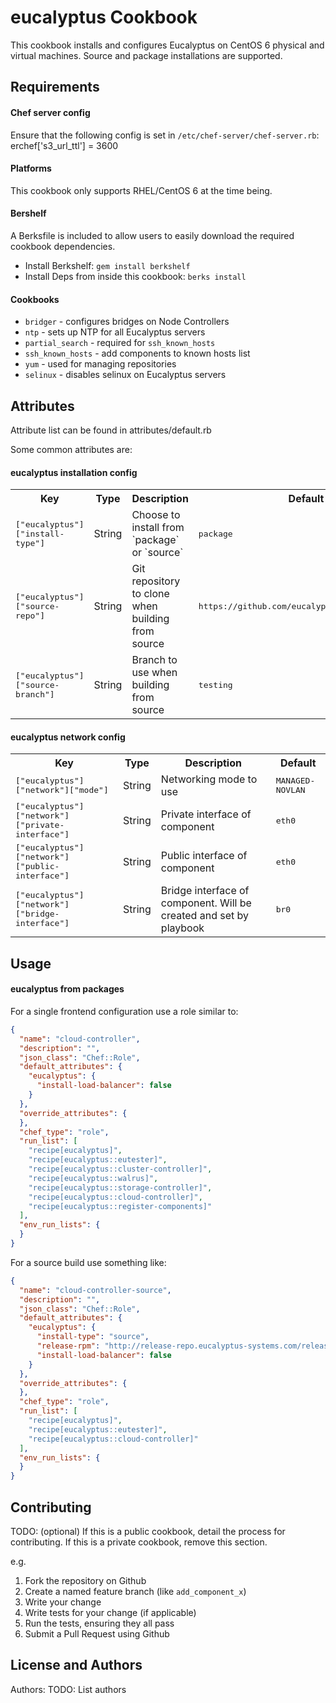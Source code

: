 eucalyptus Cookbook
===================
This cookbook installs and configures Eucalyptus on CentOS 6 physical and virtual machines. Source and package installations are supported.

Requirements
------------

#### Chef server config 
Ensure that the following config is set in `/etc/chef-server/chef-server.rb`:
erchef['s3_url_ttl'] = 3600

#### Platforms
This cookbook only supports RHEL/CentOS 6 at the time being.

#### Bershelf
A Berksfile is included to allow users to easily download the required cookbook dependencies.
- Install Berkshelf: `gem install berkshelf`
- Install Deps from inside this cookbook: `berks install`

#### Cookbooks
- `bridger` - configures bridges on Node Controllers
- `ntp` - sets up NTP for all Eucalyptus servers
- `partial_search` - required for `ssh_known_hosts`
- `ssh_known_hosts` - add components to known hosts list
- `yum` - used for managing repositories
- `selinux` - disables selinux on Eucalyptus servers

Attributes
----------
Attribute list can be found in attributes/default.rb

Some common attributes are:
#### eucalyptus installation config
<table>
  <tr>
    <th>Key</th>
    <th>Type</th>
    <th>Description</th>
    <th>Default</th>
  </tr>
  <tr>
    <td><tt>["eucalyptus"]["install-type"]</tt></td>
    <td>String</td>
    <td>Choose to install from `package` or `source`</td>
    <td><tt>package</tt></td>
  </tr>
  <tr>
    <td><tt>["eucalyptus"]["source-repo"]</tt></td>
    <td>String</td>
    <td>Git repository to clone when building from source</td>
    <td><tt>https://github.com/eucalyptus/eucalyptus.git</tt></td>
  </tr>
  <tr>
    <td><tt>["eucalyptus"]["source-branch"]</tt></td>
    <td>String</td>
    <td>Branch to use when building from source</td>
    <td><tt>testing</tt></td>
  </tr>
</table>

#### eucalyptus network config
<table>
  <tr>
    <th>Key</th>
    <th>Type</th>
    <th>Description</th>
    <th>Default</th>
  </tr>
  <tr>
    <td><tt>["eucalyptus"]["network"]["mode"]</tt></td>
    <td>String</td>
    <td>Networking mode to use</td>
    <td><tt>MANAGED-NOVLAN</tt></td>
  </tr>
  <tr>
    <td><tt>["eucalyptus"]["network"]["private-interface"]</tt></td>
    <td>String</td>
    <td>Private interface of component</td>
    <td><tt>eth0</tt></td>
  </tr>
  <tr>
    <td><tt>["eucalyptus"]["network"]["public-interface"]</tt></td>
    <td>String</td>
    <td>Public interface of component</td>
    <td><tt>eth0</tt></td>
  </tr>
  <tr>
    <td><tt>["eucalyptus"]["network"]["bridge-interface"]</tt></td>
    <td>String</td>
    <td>Bridge interface of component. Will be created and set by playbook</td>
    <td><tt>br0</tt></td>
  </tr>
</table>


Usage
-----
#### eucalyptus from packages

For a single frontend configuration use a role similar to:

```json
{
  "name": "cloud-controller",
  "description": "",
  "json_class": "Chef::Role",
  "default_attributes": {
    "eucalyptus": {
      "install-load-balancer": false
    }
  },
  "override_attributes": {
  },
  "chef_type": "role",
  "run_list": [
    "recipe[eucalyptus]",
    "recipe[eucalyptus::eutester]",
    "recipe[eucalyptus::cluster-controller]",
    "recipe[eucalyptus::walrus]",
    "recipe[eucalyptus::storage-controller]",
    "recipe[eucalyptus::cloud-controller]",
    "recipe[eucalyptus::register-components]"
  ],
  "env_run_lists": {
  }
}
```


For a source build use something like:
```json
{
  "name": "cloud-controller-source",
  "description": "",
  "json_class": "Chef::Role",
  "default_attributes": {
    "eucalyptus": {
      "install-type": "source",
      "release-rpm": "http://release-repo.eucalyptus-systems.com/releases/eucalyptus/3.4/centos/6/x86_64/eucalyptus-release-internal-3.4-1.el6.noarch.rpm",
      "install-load-balancer": false
    }
  },
  "override_attributes": {
  },
  "chef_type": "role",
  "run_list": [
    "recipe[eucalyptus]",
    "recipe[eucalyptus::eutester]",
    "recipe[eucalyptus::cloud-controller]"
  ],
  "env_run_lists": {
  }
}
```

Contributing
------------
TODO: (optional) If this is a public cookbook, detail the process for contributing. If this is a private cookbook, remove this section.

e.g.
1. Fork the repository on Github
2. Create a named feature branch (like `add_component_x`)
3. Write your change
4. Write tests for your change (if applicable)
5. Run the tests, ensuring they all pass
6. Submit a Pull Request using Github

License and Authors
-------------------
Authors: TODO: List authors
